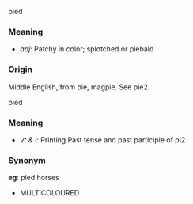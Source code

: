 pied
### Meaning
+ _adj_: Patchy in color; splotched or piebald

### Origin

Middle English, from pie, magpie. See pie2.

pied
### Meaning
+ _vt & i_: Printing Past tense and past participle of pi2

### Synonym

__eg__: pied horses

+ MULTICOLOURED


